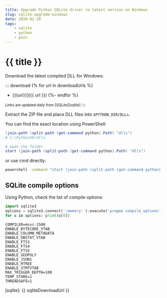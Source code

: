 ```yaml
---
title: Upgrade Python SQLite driver to latest version on Windows
slug: sqlite-upgrade-windows
date: 2020-02-20
tags: 
    - sqlite
    - python
    - post
---
```


# {{ title }}

Download the latest compiled DLL for Windows: 

::: download
{% for url in downloadUrls %}
- [{{url}}]({{ url }})
{%- endfor %}

<small>Links are updated daily from [SQLite][sqlite]</small>
:::



Extract the ZIP file and place DLL files into `$PYTHON_DIR/DLLs`. 

You can find the exact location using PowerShell:

```powershell
(join-path (split-path (get-command python).Path) "dlls")
# C:\Python38\dlls

# open the folder
start (join-path (split-path (get-command python).Path) "dlls")  
```
or use cmd directly:

```cmd
powershell -command "start (join-path (split-path (get-command python).Path) "dlls")"
```

## SQLite compile options

Using Python, check the list of compile options:

```python
import sqlite3
options = sqlite3.connect(':memory:').execute('pragma compile_options').fetchall()
for o in options: print(o[0])
```

```
COMPILER=msvc-1500
ENABLE_BYTECODE_VTAB
ENABLE_COLUMN_METADATA
ENABLE_DBSTAT_VTAB
ENABLE_FTS3
ENABLE_FTS4
ENABLE_FTS5
ENABLE_GEOPOLY
ENABLE_JSON1
ENABLE_RTREE
ENABLE_STMTVTAB
MAX_TRIGGER_DEPTH=100
TEMP_STORE=1
THREADSAFE=1
```

[sqlite]: {{ sqliteDownloadUrl }}